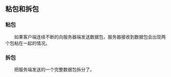 ## 粘包和拆包

### 粘包

&emsp;&emsp;如果客户端连续不断的向服务器端发送数据包，服务器接收到数据包会出现两个包粘在一起的情况。

### 拆包

&emsp;&emsp;把服务端发送的一个完整数据包拆分了。